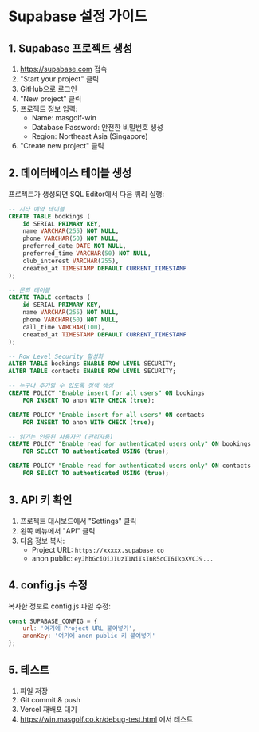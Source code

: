 # Supabase 설정 가이드

## 1. Supabase 프로젝트 생성

1. https://supabase.com 접속
2. "Start your project" 클릭
3. GitHub으로 로그인
4. "New project" 클릭
5. 프로젝트 정보 입력:
   - Name: masgolf-win
   - Database Password: 안전한 비밀번호 생성
   - Region: Northeast Asia (Singapore)
6. "Create new project" 클릭

## 2. 데이터베이스 테이블 생성

프로젝트가 생성되면 SQL Editor에서 다음 쿼리 실행:

```sql
-- 시타 예약 테이블
CREATE TABLE bookings (
    id SERIAL PRIMARY KEY,
    name VARCHAR(255) NOT NULL,
    phone VARCHAR(50) NOT NULL,
    preferred_date DATE NOT NULL,
    preferred_time VARCHAR(50) NOT NULL,
    club_interest VARCHAR(255),
    created_at TIMESTAMP DEFAULT CURRENT_TIMESTAMP
);

-- 문의 테이블
CREATE TABLE contacts (
    id SERIAL PRIMARY KEY,
    name VARCHAR(255) NOT NULL,
    phone VARCHAR(50) NOT NULL,
    call_time VARCHAR(100),
    created_at TIMESTAMP DEFAULT CURRENT_TIMESTAMP
);

-- Row Level Security 활성화
ALTER TABLE bookings ENABLE ROW LEVEL SECURITY;
ALTER TABLE contacts ENABLE ROW LEVEL SECURITY;

-- 누구나 추가할 수 있도록 정책 생성
CREATE POLICY "Enable insert for all users" ON bookings
    FOR INSERT TO anon WITH CHECK (true);

CREATE POLICY "Enable insert for all users" ON contacts
    FOR INSERT TO anon WITH CHECK (true);

-- 읽기는 인증된 사용자만 (관리자용)
CREATE POLICY "Enable read for authenticated users only" ON bookings
    FOR SELECT TO authenticated USING (true);

CREATE POLICY "Enable read for authenticated users only" ON contacts
    FOR SELECT TO authenticated USING (true);
```

## 3. API 키 확인

1. 프로젝트 대시보드에서 "Settings" 클릭
2. 왼쪽 메뉴에서 "API" 클릭
3. 다음 정보 복사:
   - Project URL: `https://xxxxx.supabase.co`
   - anon public: `eyJhbGciOiJIUzI1NiIsInR5cCI6IkpXVCJ9...`

## 4. config.js 수정

복사한 정보로 config.js 파일 수정:

```javascript
const SUPABASE_CONFIG = {
    url: '여기에 Project URL 붙여넣기',
    anonKey: '여기에 anon public 키 붙여넣기'
};
```

## 5. 테스트

1. 파일 저장
2. Git commit & push
3. Vercel 재배포 대기
4. https://win.masgolf.co.kr/debug-test.html 에서 테스트
